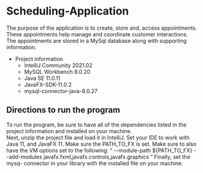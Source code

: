 # Scheduling-Application

The purpose of the application is to create, store and, access appointments. 
These appointments help manage and coordinate customer interactions. 
The appointments are stored in a MySql database along with supporting information. 

- Project information
  - IntelliJ Community 2021.02
  - MySQL Workbench 8.0.20
  - Java SE 11.0.11
  - JavaFX-SDK-11.0.2
  - mysql-connector-java-8.0.27


## Directions to run the program
To run the program, be sure to have all of the dependencies listed in the project information and installed on your machine. </br>
Next, unzip the project file and load it in IntelliJ. Set your IDE to work with Java 11, and JavaFX 11. 
Make sure the PATH_TO_FX is set. Make sure to also have the VM options set to the following: 
“ --module-path ${PATH_TO_FX} --add-modules javafx.fxml,javafx.controls,javafx.graphics “ 
Finally, set the mysq- connector in your library with the installed file on your machine. 
